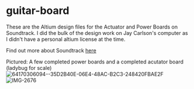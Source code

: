 # guitar-board
These are the Altium design files for the Actuator and Power Boards on Soundtrack. I did the bulk of the design work on Jay Carlson's computer as I didn't have a personal altium license at the time.

Find out more about Soundtrack [here](https://www.lukefarritor.com)

Pictured: A few completed power boards and a completed acutator board (ladybug for scale)
![64170306094--35D2B40E-06E4-48AC-B2C3-248420FBAE2F](https://user-images.githubusercontent.com/9501933/189797680-f5085ba0-4fbd-4181-9230-97790fd47571.jpg)
![IMG-2676](https://user-images.githubusercontent.com/9501933/189797684-ffa47865-bc1e-44d7-8e2c-6dc73ce08585.jpg)
